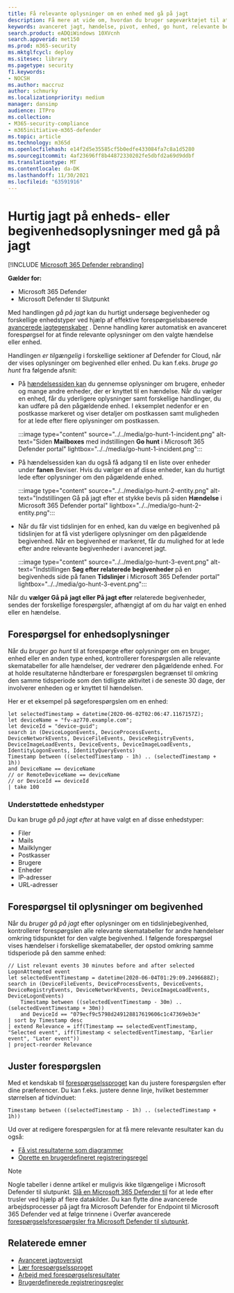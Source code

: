 ```yaml
---
title: Få relevante oplysninger om en enhed med gå på jagt
description: Få mere at vide om, hvordan du bruger søgeværktøjet til at forespørge hurtigt efter relevante oplysninger om en enhed eller begivenhed ved hjælp af avanceret jagt.
keywords: avanceret jagt, hændelse, pivot, enhed, go hunt, relevante begivenheder, trusselssøgning, cybertrusel, søgning, forespørgsel, telemetri, Microsoft 365, Microsoft 365 Defender
search.product: eADQiWindows 10XVcnh
search.appverid: met150
ms.prod: m365-security
ms.mktglfcycl: deploy
ms.sitesec: library
ms.pagetype: security
f1.keywords:
- NOCSH
ms.author: maccruz
author: schmurky
ms.localizationpriority: medium
manager: dansimp
audience: ITPro
ms.collection:
- M365-security-compliance
- m365initiative-m365-defender
ms.topic: article
ms.technology: m365d
ms.openlocfilehash: e14f2d5e35585cf5b0edfe433084fa7c8a1d5280
ms.sourcegitcommit: 4af23696ff8b44872330202fe5dbfd2a69d9ddbf
ms.translationtype: MT
ms.contentlocale: da-DK
ms.lasthandoff: 11/30/2021
ms.locfileid: "63591916"
---
```

# <a name="quickly-hunt-for-entity-or-event-information-with-go-hunt"></a>Hurtig jagt på enheds- eller begivenhedsoplysninger med gå på jagt

[!INCLUDE [Microsoft 365 Defender rebranding](../includes/microsoft-defender.md)]


**Gælder for:**
- Microsoft 365 Defender
- Microsoft Defender til Slutpunkt

Med handlingen *gå på jagt* kan du hurtigt undersøge begivenheder og forskellige enhedstyper ved hjælp af effektive forespørgselsbaserede [avancerede jagtegenskaber](advanced-hunting-overview.md) . Denne handling kører automatisk en avanceret forespørgsel for at finde relevante oplysninger om den valgte hændelse eller enhed.

Handlingen *er tilgængelig* i forskellige sektioner af Defender for Cloud, når der vises oplysninger om begivenhed eller enhed. Du kan f.eks. *bruge go hunt* fra følgende afsnit:

- På [hændelsessiden kan](investigate-incidents.md#summary) du gennemse oplysninger om brugere, enheder og mange andre enheder, der er knyttet til en hændelse. Når du vælger en enhed, får du yderligere oplysninger samt forskellige handlinger, du kan udføre på den pågældende enhed. I eksemplet nedenfor er en postkasse markeret og viser detaljer om postkassen samt muligheden for at lede efter flere oplysninger om postkassen.

    :::image type="content" source="../../media/go-hunt-1-incident.png" alt-text="Siden **Mailboxes** med indstillingen **Go hunt** i Microsoft 365 Defender portal" lightbox="../../media/go-hunt-1-incident.png":::

- På hændelsessiden kan du også få adgang til en liste over enheder under **fanen** Beviser. Hvis du vælger en af disse enheder, kan du hurtigt lede efter oplysninger om den pågældende enhed.

    :::image type="content" source="../../media/go-hunt-2-entity.png" alt-text="Indstillingen Gå på jagt efter et stykke bevis på siden **Hændelse** i Microsoft 365 Defender portal" lightbox="../../media/go-hunt-2-entity.png":::


- Når du får vist tidslinjen for en enhed, kan du vælge en begivenhed på tidslinjen for at få vist yderligere oplysninger om den pågældende begivenhed. Når en begivenhed er markeret, får du mulighed for at lede efter andre relevante begivenheder i avanceret jagt.

    :::image type="content" source="../../media/go-hunt-3-event.png" alt-text="Indstillingen **Søg efter relaterede begivenheder** på en begivenheds side på fanen **Tidslinjer** i Microsoft 365 Defender portal" lightbox="../../media/go-hunt-3-event.png":::

Når du **vælger Gå på** **jagt eller På jagt efter** relaterede begivenheder, sendes der forskellige forespørgsler, afhængigt af om du har valgt en enhed eller en hændelse.

## <a name="query-for-entity-information"></a>Forespørgsel for enhedsoplysninger
Når du *bruger go hunt* til at forespørge efter oplysninger om en bruger, enhed eller en anden type enhed, kontrollerer forespørgslen alle relevante skematabeller for alle hændelser, der vedrører den pågældende enhed. For at holde resultaterne håndterbare er forespørgslen begrænset til omkring den samme tidsperiode som den tidligste aktivitet i de seneste 30 dage, der involverer enheden og er knyttet til hændelsen.

Her er et eksempel på søgeforespørgslen om en enhed:

```kusto
let selectedTimestamp = datetime(2020-06-02T02:06:47.1167157Z);
let deviceName = "fv-az770.example.com";
let deviceId = "device-guid";
search in (DeviceLogonEvents, DeviceProcessEvents, DeviceNetworkEvents, DeviceFileEvents, DeviceRegistryEvents, DeviceImageLoadEvents, DeviceEvents, DeviceImageLoadEvents, IdentityLogonEvents, IdentityQueryEvents)
Timestamp between ((selectedTimestamp - 1h) .. (selectedTimestamp + 1h))
and DeviceName == deviceName
// or RemoteDeviceName == deviceName
// or DeviceId == deviceId
| take 100
```
### <a name="supported-entity-types"></a>Understøttede enhedstyper
Du kan bruge *gå på jagt efter* at have valgt en af disse enhedstyper:

- Filer
- Mails
- Mailklynger
- Postkasser
- Brugere
- Enheder
- IP-adresser
- URL-adresser

## <a name="query-for-event-information"></a>Forespørgsel til oplysninger om begivenhed
Når du *bruger gå på jagt* efter oplysninger om en tidslinjebegivenhed, kontrollerer forespørgslen alle relevante skematabeller for andre hændelser omkring tidspunktet for den valgte begivenhed. I følgende forespørgsel vises hændelser i forskellige skematabeller, der opstod omkring samme tidsperiode på den samme enhed:

```kusto
// List relevant events 30 minutes before and after selected LogonAttempted event
let selectedEventTimestamp = datetime(2020-06-04T01:29:09.2496688Z);
search in (DeviceFileEvents, DeviceProcessEvents, DeviceEvents, DeviceRegistryEvents, DeviceNetworkEvents, DeviceImageLoadEvents, DeviceLogonEvents)
    Timestamp between ((selectedEventTimestamp - 30m) .. (selectedEventTimestamp + 30m))
    and DeviceId == "079ecf9c5798d249128817619606c1c47369eb3e"
| sort by Timestamp desc
| extend Relevance = iff(Timestamp == selectedEventTimestamp, "Selected event", iff(Timestamp < selectedEventTimestamp, "Earlier event", "Later event"))
| project-reorder Relevance
```

## <a name="adjust-the-query"></a>Juster forespørgslen
Med et kendskab til [forespørgselssproget](advanced-hunting-query-language.md) kan du justere forespørgslen efter dine præferencer. Du kan f.eks. justere denne linje, hvilket bestemmer størrelsen af tidvinduet:

```kusto
Timestamp between ((selectedTimestamp - 1h) .. (selectedTimestamp + 1h))
```

Ud over at redigere forespørgslen for at få mere relevante resultater kan du også:
- [Få vist resultaterne som diagrammer](advanced-hunting-query-results.md#view-query-results-as-a-table-or-chart)
- [Oprette en brugerdefineret registreringsregel](custom-detection-rules.md)

>[!NOTE]
>Nogle tabeller i denne artikel er muligvis ikke tilgængelige i Microsoft Defender til slutpunkt. [Slå en Microsoft 365 Defender til](m365d-enable.md) for at lede efter trusler ved hjælp af flere datakilder. Du kan flytte dine avancerede arbejdsprocesser på jagt fra Microsoft Defender for Endpoint til Microsoft 365 Defender ved at følge trinnene i Overfør avancerede [forespørgselsforespørgsler fra Microsoft Defender til slutpunkt](advanced-hunting-migrate-from-mde.md).

## <a name="related-topics"></a>Relaterede emner
- [Avanceret jagtoversigt](advanced-hunting-overview.md)
- [Lær forespørgselssproget](advanced-hunting-query-language.md)
- [Arbejd med forespørgselsresultater](advanced-hunting-query-results.md)
- [Brugerdefinerede registreringsregler](custom-detection-rules.md)
